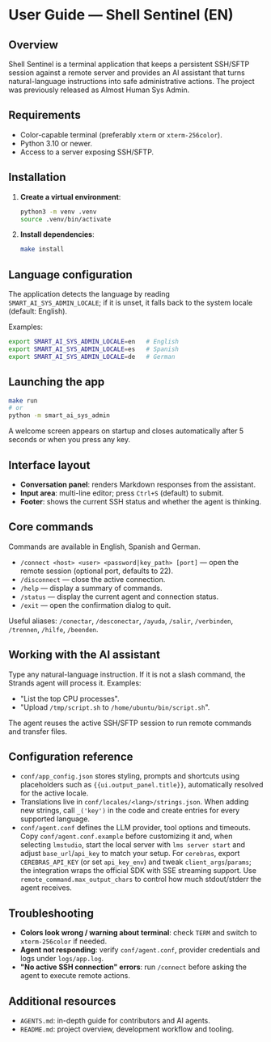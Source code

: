 # User Guide — Shell Sentinel (EN)

## Overview
Shell Sentinel is a terminal application that keeps a persistent SSH/SFTP session against a remote server and provides an AI assistant that turns natural-language instructions into safe administrative actions. The project was previously released as Almost Human Sys Admin.

## Requirements
- Color-capable terminal (preferably `xterm` or `xterm-256color`).
- Python 3.10 or newer.
- Access to a server exposing SSH/SFTP.

## Installation
1. **Create a virtual environment**:
   ```bash
   python3 -m venv .venv
   source .venv/bin/activate
   ```
2. **Install dependencies**:
   ```bash
   make install
   ```

## Language configuration
The application detects the language by reading `SMART_AI_SYS_ADMIN_LOCALE`; if it is unset, it falls back to the system locale (default: English).

Examples:
```bash
export SMART_AI_SYS_ADMIN_LOCALE=en   # English
export SMART_AI_SYS_ADMIN_LOCALE=es   # Spanish
export SMART_AI_SYS_ADMIN_LOCALE=de   # German
```

## Launching the app
```bash
make run
# or
python -m smart_ai_sys_admin
```

A welcome screen appears on startup and closes automatically after 5 seconds or when you press any key.

## Interface layout
- **Conversation panel**: renders Markdown responses from the assistant.
- **Input area**: multi-line editor; press `Ctrl+S` (default) to submit.
- **Footer**: shows the current SSH status and whether the agent is thinking.

## Core commands
Commands are available in English, Spanish and German.

- `/connect <host> <user> <password|key_path> [port]` — open the remote session (optional port, defaults to 22).
- `/disconnect` — close the active connection.
- `/help` — display a summary of commands.
- `/status` — display the current agent and connection status.
- `/exit` — open the confirmation dialog to quit.

Useful aliases: `/conectar`, `/desconectar`, `/ayuda`, `/salir`, `/verbinden`, `/trennen`, `/hilfe`, `/beenden`.

## Working with the AI assistant
Type any natural-language instruction. If it is not a slash command, the Strands agent will process it. Examples:
- "List the top CPU processes".
- "Upload `/tmp/script.sh` to `/home/ubuntu/bin/script.sh`".

The agent reuses the active SSH/SFTP session to run remote commands and transfer files.

## Configuration reference
- `conf/app_config.json` stores styling, prompts and shortcuts using placeholders such as `{{ui.output_panel.title}}`, automatically resolved for the active locale.
- Translations live in `conf/locales/<lang>/strings.json`. When adding new strings, call `_('key')` in the code and create entries for every supported language.
- `conf/agent.conf` defines the LLM provider, tool options and timeouts. Copy `conf/agent.conf.example` before customizing it and, when selecting `lmstudio`, start the local server with `lms server start` and adjust `base_url`/`api_key` to match your setup. For `cerebras`, export `CEREBRAS_API_KEY` (or set `api_key_env`) and tweak `client_args`/`params`; the integration wraps the official SDK with SSE streaming support. Use `remote_command.max_output_chars` to control how much stdout/stderr the agent receives.

## Troubleshooting
- **Colors look wrong / warning about terminal**: check `TERM` and switch to `xterm-256color` if needed.
- **Agent not responding**: verify `conf/agent.conf`, provider credentials and logs under `logs/app.log`.
- **"No active SSH connection" errors**: run `/connect` before asking the agent to execute remote actions.

## Additional resources
- `AGENTS.md`: in-depth guide for contributors and AI agents.
- `README.md`: project overview, development workflow and tooling.

